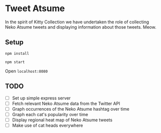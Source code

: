 # Tweet Atsume

In the spirit of Kitty Collection we have undertaken the role of collecting Neko Atsume tweets and displaying information about those tweets.
Meow.

## Setup
```
npm install
```
```
npm start
```
Open `localhost:8080`

## TODO
* [ ] Set up simple express server
* [ ] Fetch relevant Neko Atsume data from the Twitter API
* [ ] Graph occurrences of the Neko Atsume hashtag over time
* [ ] Graph each cat's popularity over time
* [ ] Display regional heat map of Neko Atsume tweets
* [ ] Make use of cat heads everywhere
